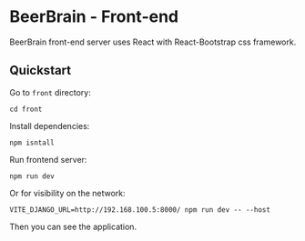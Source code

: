 # BeerBrain - Front-end

BeerBrain front-end server uses React with React-Bootstrap css framework.

## Quickstart

Go to `front` directory:

```shell
cd front
```

Install dependencies:

```shell
npm isntall
```

Run frontend server:

```shell
npm run dev
```

Or for visibility on the network:

```shell
VITE_DJANGO_URL=http://192.168.100.5:8000/ npm run dev -- --host
```

Then you can see the application.
